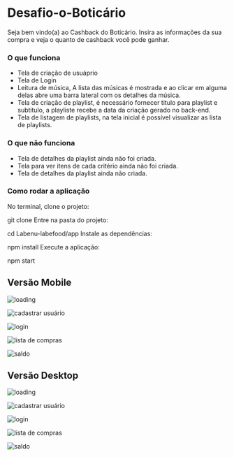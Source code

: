# Desafio-o-Boticário

Seja bem vindo(a) ao Cashback do Boticário.
Insira as informações da sua compra e veja o quanto de cashback você pode ganhar.

### O que funciona
- Tela de criação de usuáprio
- Tela de Login
- Leitura de música, A lista das músicas é mostrada e ao clicar em alguma delas abre uma barra lateral com os detalhes da música.
- Tela de criação de playlist, é necessário fornecer titulo para playlist e subtitulo, a playliste recebe a data da criação gerado no back-end.
- Tela de listagem de playlists, na tela inicial é possível visualizar as lista de playlists.
### O que não funciona
- Tela de detalhes da playlist ainda não foi criada.
- Tela para ver itens de cada critério ainda não foi criada.
- Tela de detalhes da playlist ainda não criada.

### Como rodar a aplicação
No terminal, clone o projeto:

git clone 
Entre na pasta do projeto:

cd Labenu-labefood/app
Instale as dependências:

npm install
Execute a aplicação:

npm start 

## Versão Mobile
![loading](https://user-images.githubusercontent.com/2151948/101921008-4059b780-3bab-11eb-9231-72df843eeacf.png)

![cadastrar usuário](https://user-images.githubusercontent.com/2151948/101921017-4485d500-3bab-11eb-812b-de8ba0a7fc9a.png)

![login](https://user-images.githubusercontent.com/2151948/101921033-494a8900-3bab-11eb-9a9f-cbe33e8a6c46.png)

![lista de compras](https://user-images.githubusercontent.com/2151948/101921043-4cde1000-3bab-11eb-8e45-65d293a2bda9.png)

![saldo](https://user-images.githubusercontent.com/2151948/101921058-4fd90080-3bab-11eb-8ad5-ee1af7e36215.png)

## Versão Desktop

![loading](https://user-images.githubusercontent.com/2151948/101921151-6bdca200-3bab-11eb-8dde-54311665ef6e.png)

![cadastrar usuário](https://user-images.githubusercontent.com/2151948/101921177-75fea080-3bab-11eb-9cac-974a12b52595.png)

![login](https://user-images.githubusercontent.com/2151948/101921186-79922780-3bab-11eb-8a17-f41236ac620a.png)

![lista de compras](https://user-images.githubusercontent.com/2151948/101921210-80209f00-3bab-11eb-8b9f-1c311e3f68c4.png)

![saldo](https://user-images.githubusercontent.com/2151948/101921217-831b8f80-3bab-11eb-8214-2b3dcb13d89e.png)
